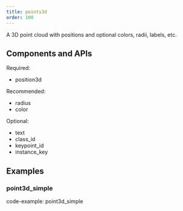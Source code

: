 ```yaml
---
title: points3d
order: 100
---
```


A 3D point cloud with positions and optional colors, radii, labels, etc.

## Components and APIs

Required:
* position3d

Recommended:
* radius
* color

Optional:
* text
* class_id
* keypoint_id
* instance_key

## Examples

### point3d_simple

code-example: point3d_simple


